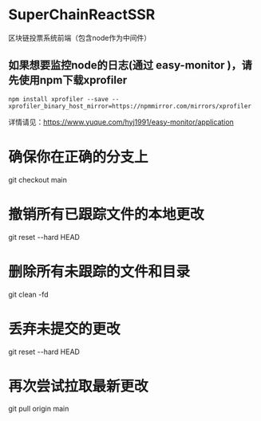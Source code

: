 # SuperChainReactSSR
区块链投票系统前端（包含node作为中间件）


## 如果想要监控node的日志(通过 easy-monitor )，请先使用npm下载xprofiler

```node
npm install xprofiler --save --xprofiler_binary_host_mirror=https://npmmirror.com/mirrors/xprofiler
```
详情请见：https://www.yuque.com/hyj1991/easy-monitor/application


# 确保你在正确的分支上
git checkout main

# 撤销所有已跟踪文件的本地更改
git reset --hard HEAD

# 删除所有未跟踪的文件和目录
git clean -fd

# 丢弃未提交的更改
git reset --hard HEAD

# 再次尝试拉取最新更改
git pull origin main